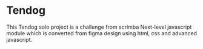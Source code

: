 # Tendog
This Tendog solo project is a challenge from scrimba Next-level javascript module which is converted from figma design using html, css and advanced javascript. 

